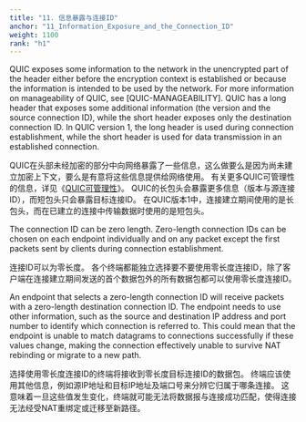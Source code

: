```yaml
---
title: "11. 信息暴露与连接ID"
anchor: "11_Information_Exposure_and_the_Connection_ID"
weight: 1100
rank: "h1"
---
```


QUIC exposes some information to the network in the unencrypted part of the header either before the encryption context is established or because the information is intended to be used by the network. For more information on manageability of QUIC, see [QUIC-MANAGEABILITY]. QUIC has a long header that exposes some additional information (the version and the source connection ID), while the short header exposes only the destination connection ID. In QUIC version 1, the long header is used during connection establishment, while the short header is used for data transmission in an established connection.

QUIC在头部未经加密的部分中向网络暴露了一些信息，这么做要么是因为尚未建立加密上下文，要么是有意将这些信息提供给网络使用。
有关更多QUIC可管理性的信息，详见《[QUIC可管理性](../RFC9312_Chinese_Simplified)》。
QUIC的长包头会暴露更多信息（版本与源连接ID），而短包头只会暴露目标连接ID。
在QUIC版本1中，连接建立期间使用的是长包头，而在已建立的连接中传输数据时使用的是短包头。

The connection ID can be zero length. Zero-length connection IDs can be chosen on each endpoint individually and on any packet except the first packets sent by clients during connection establishment.

连接ID可以为零长度。
各个终端都能独立选择要不要使用零长度连接ID，除了客户端在连接建立期间发送的首个数据包外的所有数据包都可以使用零长度连接ID。

An endpoint that selects a zero-length connection ID will receive packets with a zero-length destination connection ID. The endpoint needs to use other information, such as the source and destination IP address and port number to identify which connection is referred to. This could mean that the endpoint is unable to match datagrams to connections successfully if these values change, making the connection effectively unable to survive NAT rebinding or migrate to a new path.

选择使用零长度连接ID的终端将接收到零长度目标连接ID的数据包。
终端应该使用其他信息，例如源IP地址和目标IP地址及端口号来分辨它归属于哪条连接。
这意味着一旦这些值发生变化，终端就可能无法将数据报与连接成功匹配，使得连接无法经受NAT重绑定或迁移至新路径。
